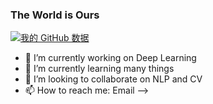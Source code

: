### The World is Ours
[![我的 GitHub 数据](https://github-readme-stats.vercel.app/api?username=Hui-cd)]()

- 🔭 I’m currently working on Deep Learning 
- 🌱 I’m currently learning many things 
- 👯 I’m looking to collaborate on NLP and CV
- 📫 How to reach me: Email
-->
